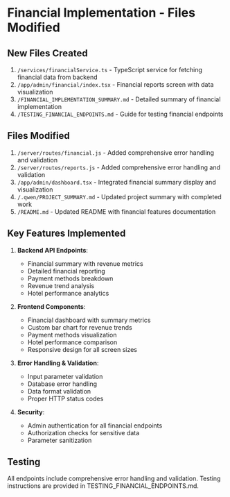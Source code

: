 # Financial Implementation - Files Modified

## New Files Created

1. `/services/financialService.ts` - TypeScript service for fetching financial data from backend
2. `/app/admin/financial/index.tsx` - Financial reports screen with data visualization
3. `/FINANCIAL_IMPLEMENTATION_SUMMARY.md` - Detailed summary of financial implementation
4. `/TESTING_FINANCIAL_ENDPOINTS.md` - Guide for testing financial endpoints

## Files Modified

1. `/server/routes/financial.js` - Added comprehensive error handling and validation
2. `/server/routes/reports.js` - Added comprehensive error handling and validation
3. `/app/admin/dashboard.tsx` - Integrated financial summary display and visualization
4. `/.qwen/PROJECT_SUMMARY.md` - Updated project summary with completed work
5. `/README.md` - Updated README with financial features documentation

## Key Features Implemented

1. **Backend API Endpoints**:
   - Financial summary with revenue metrics
   - Detailed financial reporting
   - Payment methods breakdown
   - Revenue trend analysis
   - Hotel performance analytics

2. **Frontend Components**:
   - Financial dashboard with summary metrics
   - Custom bar chart for revenue trends
   - Payment methods visualization
   - Hotel performance comparison
   - Responsive design for all screen sizes

3. **Error Handling & Validation**:
   - Input parameter validation
   - Database error handling
   - Data format validation
   - Proper HTTP status codes

4. **Security**:
   - Admin authentication for all financial endpoints
   - Authorization checks for sensitive data
   - Parameter sanitization

## Testing
All endpoints include comprehensive error handling and validation. Testing instructions are provided in TESTING_FINANCIAL_ENDPOINTS.md.